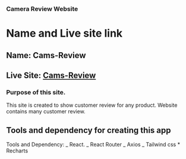 ### Camera Review Website

# Name and Live site link

## Name: Cams-Review

## Live Site: [Cams-Review]()

### Purpose of this site.

This site is created to show customer review for any product. Website contains many customer review.

## Tools and dependency for creating this app

Tools and Dependency: _ React.
_ React Router
_ Axios
_ Tailwind css \* Recharts

